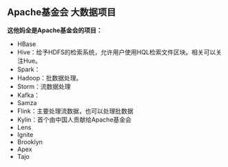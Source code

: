 ## Apache基金会 大数据项目
**这他妈全是Apache基金会的项目：**
- HBase
- Hive：给予HDFS的检索系统，允许用户使用HQL检索文件区块。相关可以关注Hue。
- Spark：
- Hadoop：批数据处理。
- Storm：流数据处理
- Kafka：
- Samza
- Flink：主要处理流数据，也可以处理批数据
- Kylin：首个由中国人贡献给Apache基金会
- Lens
- Ignite
- Brooklyn
- Apex
- Tajo
